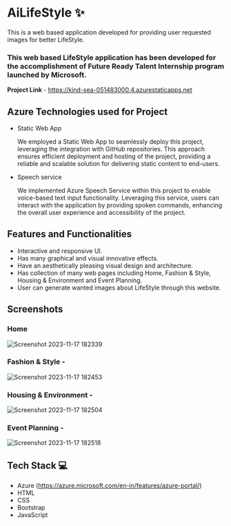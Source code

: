 # AiLifeStyle ✨

This is a web based application developed for providing user requested images for better LifeStyle.

### This web based LifeStyle application has been developed for the accomplishment of Future Ready Talent Internship program launched by Microsoft.


**Project Link** - https://kind-sea-051483000.4.azurestaticapps.net

## Azure Technologies used for Project

- Static Web App
  
  We employed a Static Web App to seamlessly deploy this project, leveraging the integration with GitHub repositories. This approach ensures efficient deployment and hosting of the project, providing a reliable and scalable solution for delivering static content to end-users.
  
- Speech service
  
  We implemented Azure Speech Service within this project to enable voice-based text input functionality. Leveraging this service, users can interact with the application by providing spoken commands, enhancing the overall user experience and accessibility of the project.
  
## Features and Functionalities

- Interactive and responsive UI.
- Has many graphical and visual innovative effects.
- Have an aesthetically pleasing visual design and architecture.
- Has collection of many web pages including Home, Fashion & Style, Housing & Environment and Event Planning.
- User can generate wanted images about LifeStyle through this website.


## Screenshots

### Home

![Screenshot 2023-11-17 182339](https://github.com/sairaj0003/AiLifeStyle/assets/140234339/3f9958ef-7b6c-4344-a34e-819e98778e9d)

### Fashion & Style -

![Screenshot 2023-11-17 182453](https://github.com/sairaj0003/AiLifeStyle/assets/140234339/52535c03-26d5-4bce-a164-82a319275ece)

### Housing & Environment -

![Screenshot 2023-11-17 182504](https://github.com/sairaj0003/AiLifeStyle/assets/140234339/ab4475b7-8f0f-4476-b845-072460eedda9)

### Event Planning -

![Screenshot 2023-11-17 182518](https://github.com/sairaj0003/AiLifeStyle/assets/140234339/a54f6c42-e428-44e1-8e9e-50c458923a31)


## Tech Stack 💻

- Azure (https://azure.microsoft.com/en-in/features/azure-portal/)
- HTML
- CSS
- Bootstrap
- JavaScript
